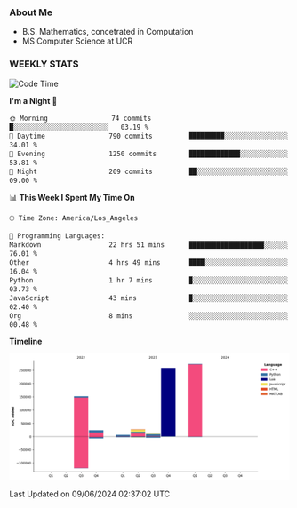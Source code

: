### About Me

- B.S. Mathematics, concetrated in Computation
- MS Computer Science at UCR


### WEEKLY STATS
<!--START_SECTION:waka-->
![Code Time](http://img.shields.io/badge/Code%20Time-143%20hrs%2058%20mins-blue)

**I'm a Night 🦉** 

```text
🌞 Morning                74 commits          █░░░░░░░░░░░░░░░░░░░░░░░░   03.19 % 
🌆 Daytime                790 commits         █████████░░░░░░░░░░░░░░░░   34.01 % 
🌃 Evening                1250 commits        █████████████░░░░░░░░░░░░   53.81 % 
🌙 Night                  209 commits         ██░░░░░░░░░░░░░░░░░░░░░░░   09.00 % 
```


📊 **This Week I Spent My Time On** 

```text
🕑︎ Time Zone: America/Los_Angeles

💬 Programming Languages: 
Markdown                 22 hrs 51 mins      ███████████████████░░░░░░   76.01 % 
Other                    4 hrs 49 mins       ████░░░░░░░░░░░░░░░░░░░░░   16.04 % 
Python                   1 hr 7 mins         █░░░░░░░░░░░░░░░░░░░░░░░░   03.73 % 
JavaScript               43 mins             █░░░░░░░░░░░░░░░░░░░░░░░░   02.40 % 
Org                      8 mins              ░░░░░░░░░░░░░░░░░░░░░░░░░   00.48 % 
```

**Timeline**

![Lines of Code chart](https://raw.githubusercontent.com/nickocruzm/nickocruzm/main/assets/bar_graph.png)


 Last Updated on 09/06/2024 02:37:02 UTC
<!--END_SECTION:waka-->
